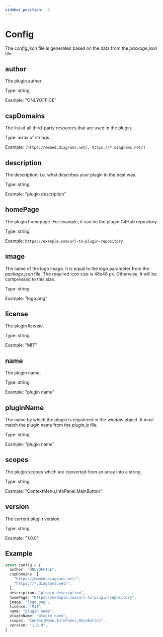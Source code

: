 ```yaml
---
sidebar_position: -2
---
```


# Config

The *config.json* file is generated based on the data from the *package.json* file.

## author

The plugin author.

Type: string

Example: "ONLYOFFICE"

## cspDomains

The list of all third-party resources that are used in the plugin.

Type: array of strings

Example: `[https://embed.diagrams.net/, https://*.diagrams.net/]`

## description

The description, i.e. what describes your plugin in the best way.

Type: string

Example: "plugin description"

## homePage

The plugin homepage. For example, it can be the plugin GitHub repository.

Type: string

Example: `https://example.com/url-to-plugin-repository`

## image

The name of the logo image. It is equal to the *logo* parameter from the *package.json* file. The required icon size is 48x48 px. Otherwise, it will be compressed to this size.

Type: string

Example: "logo.png"

## license

The plugin license.

Type: string

Example: "MIT"

## name

The plugin name.

Type: string

Example: "plugin name"

## pluginName

The name by which the plugin is registered in the *window* object. It must match the plugin name from the *plugin.js* file.

Type: string

Example: "plugin name"

## scopes

The plugin scopes which are converted from an array into a string.

Type: string

Example: "ContextMenu,InfoPanel,MainButton"

## version

The current plugin version.

Type: string

Example: "1.0.0"

## Example

``` ts
const config = {
  author: "ONLYOFFICE",
  cspDomains: [
    "https://embed.diagrams.net/",
    "https://*.diagrams.net/",
  ],
  description: "plugin description",
  homePage: "https://example.com/url-to-plugin-repository",
  image: "logo.png",
  license: "MIT",
  name: "plugin name",
  pluginName: "plugin name",
  scopes: "ContextMenu,InfoPanel,MainButton",
  version: "1.0.0",
}
```
